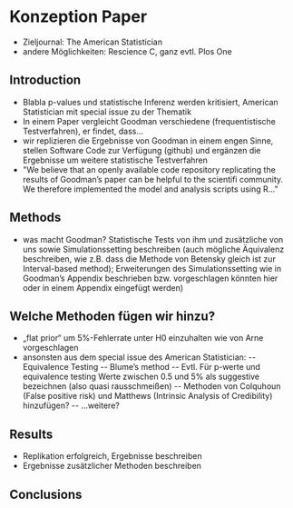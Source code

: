 # Konzeption Paper

- Zieljournal: The American Statistician
- andere Möglichkeiten: Rescience C, ganz evtl. Plos One


## Introduction
- Blabla p-values und statistische Inferenz werden kritisiert, American Statistician mit special issue zu der Thematik
- In einem Paper vergleicht Goodman verschiedene (frequentistische Testverfahren), er findet, dass…
- wir replizieren die Ergebnisse von Goodman in einem engen Sinne, stellen Software Code zur Verfügung (github) und ergänzen die Ergebnisse um weitere statistische Testverfahren
- "We believe that an openly available code repository replicating the results of Goodman’s paper can be helpful to the scientifi
community. We therefore implemented the model and analysis scripts using R..."

## Methods
- was macht Goodman? Statistische Tests von ihm und zusätzliche von uns sowie Simulationssetting beschreiben (auch mögliche Äquivalenz beschreiben, wie z.B. dass die Methode von Betensky gleich ist zur Interval-based method); Erweiterungen des Simulationssetting wie in Goodman’s Appendix beschrieben bzw. vorgeschlagen könnten hier oder in einem Appendix eingefügt werden)

## Welche Methoden fügen wir hinzu?
- „flat prior“ um 5%-Fehlerrate unter H0 einzuhalten wie von Arne vorgeschlagen
- ansonsten aus dem special issue des American Statistician:
-- Equivalence Testing
-- Blume’s method 
-- Evtl. Für p-werte und equivalence testing Werte zwischen 0.5 und 5% als suggestive bezeichnen (also quasi rausschmeißen)
-- Methoden von Colquhoun (False positive risk) und Matthews (Intrinsic Analysis of Credibility) hinzufügen?
-- ...weitere?

## Results
- Replikation erfolgreich, Ergebnisse beschreiben
- Ergebnisse zusätzlicher Methoden beschreiben

## Conclusions


